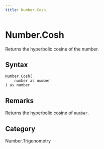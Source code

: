 ```yaml
---
title: Number.Cosh
---
```


# Number.Cosh


Returns the hyperbolic cosine of the number.


## Syntax

```powerquery
Number.Cosh(
    number as number
) as number
```


## Remarks

Returns the hyperbolic cosine of <code>number</code>.



## Category
Number.Trigonometry
